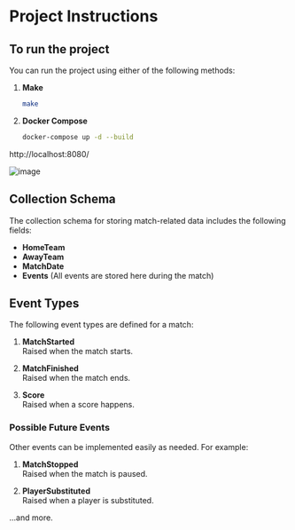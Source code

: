 # Project Instructions

## To run the project

You can run the project using either of the following methods:

1. **Make**  
   ```bash
   make
   ```

2. **Docker Compose**  
   ```bash
   docker-compose up -d --build
   ```
http://localhost:8080/
   
![image](https://github.com/user-attachments/assets/7243818e-f11a-4bb7-a9fb-5dd2116e7343)

## Collection Schema

The collection schema for storing match-related data includes the following fields:

- **HomeTeam**
- **AwayTeam**
- **MatchDate**
- **Events** (All events are stored here during the match)

## Event Types

The following event types are defined for a match:

1. **MatchStarted**  
   Raised when the match starts.
   
2. **MatchFinished**  
   Raised when the match ends.

3. **Score**  
   Raised when a score happens.

### Possible Future Events

Other events can be implemented easily as needed. For example:

1. **MatchStopped**  
   Raised when the match is paused.

2. **PlayerSubstituted**  
   Raised when a player is substituted.

...and more.
